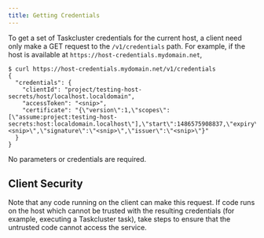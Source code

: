 ```yaml
---
title: Getting Credentials
---
```


To get a set of Taskcluster credentials for the current host, a client need
only make a GET request to the `/v1/credentials` path.  For example, if the host
is available at `https://host-credentials.mydomain.net`, 

```
$ curl https://host-credentials.mydomain.net/v1/credentials
{
  "credentials": {
    "clientId": "project/testing-host-secrets/host/localhost.localdomain",
    "accessToken": "<snip>",
    "certificate": "{\"version\":1,\"scopes\":[\"assume:project:testing-host-secrets:host:localdomain.localhost\"],\"start\":1486575908837,\"expiry\":1486575908837,\"seed\":\"<snip>\",\"signature\":\"<snip>\",\"issuer\":\"<snip>\"}"
  }
}
```

No parameters or credentials are required.

## Client Security

Note that any code running on the client can make this request. If code runs on
the host which cannot be trusted with the resulting credentials (for example,
executing a Taskcluster task), take steps to ensure that the untrusted code
cannot access the service.
